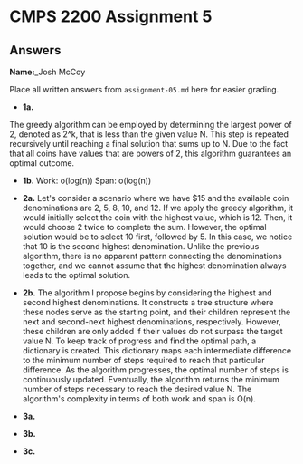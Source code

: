 # CMPS 2200 Assignment 5
## Answers

**Name:**_Josh McCoy


Place all written answers from `assignment-05.md` here for easier grading.





- **1a.**

The greedy algorithm can be employed by determining the largest power of 2, denoted as 2^k, that is less than the given value N. This step is repeated recursively until reaching a final solution that sums up to N. Due to the fact that all coins have values that are powers of 2, this algorithm guarantees an optimal outcome.

- **1b.**
Work: o(log(n))
Span: o(log(n))




- **2a.**
Let's consider a scenario where we have $15 and the available coin denominations are 2, 5, 8, 10, and 12. If we apply the greedy algorithm, it would initially select the coin with the highest value, which is 12. Then, it would choose 2 twice to complete the sum. However, the optimal solution would be to select 10 first, followed by 5. In this case, we notice that 10 is the second highest denomination. Unlike the previous algorithm, there is no apparent pattern connecting the denominations together, and we cannot assume that the highest denomination always leads to the optimal solution.

- **2b.**
The algorithm I propose begins by considering the highest and second highest denominations. It constructs a tree structure where these nodes serve as the starting point, and their children represent the next and second-next highest denominations, respectively. However, these children are only added if their values do not surpass the target value N. To keep track of progress and find the optimal path, a dictionary is created. This dictionary maps each intermediate difference to the minimum number of steps required to reach that particular difference. As the algorithm progresses, the optimal number of steps is continuously updated. Eventually, the algorithm returns the minimum number of steps necessary to reach the desired value N. The algorithm's complexity in terms of both work and span is O(n).


- **3a.**




- **3b.**






- **3c.**



